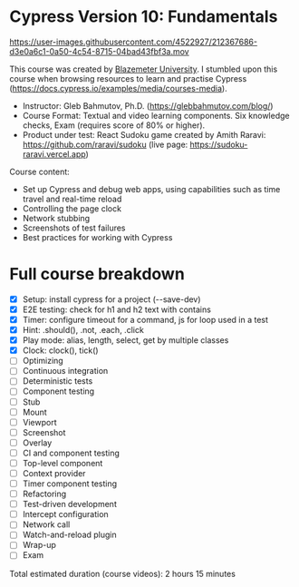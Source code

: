 # Cypress Version 10: Fundamentals

https://user-images.githubusercontent.com/4522927/212367686-d3e0a6c1-0a50-4c54-8715-04bad43fbf3a.mov

This course was created by [Blazemeter University](https://www.blazemeter.com/university). I stumbled upon this course when browsing resources to learn and practise Cypress (https://docs.cypress.io/examples/media/courses-media).

- Instructor: Gleb Bahmutov, Ph.D. (https://glebbahmutov.com/blog/)
- Course Format: Textual and video learning components. Six knowledge checks, Exam (requires score of 80% or higher).
- Product under test: React Sudoku game created by Amith Raravi: https://github.com/raravi/sudoku (live page: https://sudoku-raravi.vercel.app)

Course content:

- Set up Cypress and debug web apps, using capabilities such as time travel and real-time reload
- Controlling the page clock
- Network stubbing
- Screenshots of test failures
- Best practices for working with Cypress

# Full course breakdown

- [x] Setup: install cypress for a project (--save-dev)
- [x] E2E testing: check for h1 and h2 text with contains
- [x] Timer: configure timeout for a command, js for loop used in a test
- [x] Hint: .should(), .not, .each, .click
- [x] Play mode: alias, length, select, get by multiple classes
- [x] Clock: clock(), tick()
- [ ] Optimizing
- [ ] Continuous integration
- [ ] Deterministic tests
- [ ] Component testing
- [ ] Stub
- [ ] Mount
- [ ] Viewport
- [ ] Screenshot
- [ ] Overlay
- [ ] CI and component testing
- [ ] Top-level component
- [ ] Context provider
- [ ] Timer component testing
- [ ] Refactoring
- [ ] Test-driven development
- [ ] Intercept configuration
- [ ] Network call
- [ ] Watch-and-reload plugin
- [ ] Wrap-up
- [ ] Exam

Total estimated duration (course videos): 2 hours 15 minutes
